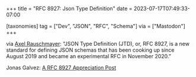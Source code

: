 +++
title = "RFC 8927: Json Type Definition"
date = 2023-07-17T07:49:33-07:00

[taxonomies]
tag = ["Dev", "JSON", "RFC", "Schema"]
via = ["Mastodon"]
+++

via [Axel Rauschmayer](https://fosstodon.org/@rauschma/110728406134660568): “JSON Type Definition (JTD), or, RFC 8927, is a new standard for defining JSON schemas that has been cooking up since August 2019 and became an experimental RFC in November 2020.”

<!-- more -->

Jonas Galvez: [A RFC 8927 Appreciation Post](https://hire.jonasgalvez.com.br/2023/jul/17/a-rfc-8927-appreciation-post/)
